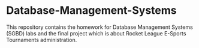 # Database-Management-Systems

This repository contains the homework for Database Management Systems (SGBD) labs and the final project which is about Rocket League E-Sports Tournaments administration.